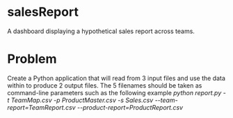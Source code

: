 # salesReport
A dashboard displaying a hypothetical sales report across teams.
# Problem
Create a Python application that will read from 3 input files and use the data within to produce 2 output 
files. The 5 filenames should be taken as command-line parameters such as the following example
*python report.py -t TeamMap.csv -p ProductMaster.csv -s Sales.csv 
--team-report=TeamReport.csv --product-report=ProductReport.csv*
